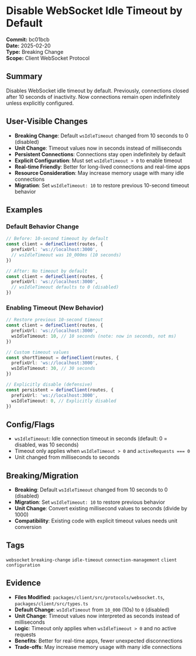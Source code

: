# Disable WebSocket Idle Timeout by Default

**Commit:** bc01bcb  
**Date:** 2025-02-20  
**Type:** Breaking Change  
**Scope:** Client WebSocket Protocol  

## Summary

Disables WebSocket idle timeout by default. Previously, connections closed after 10 seconds of inactivity. Now connections remain open indefinitely unless explicitly configured.

## User-Visible Changes

- **Breaking Change**: Default `wsIdleTimeout` changed from 10 seconds to 0 (disabled)
- **Unit Change**: Timeout values now in seconds instead of milliseconds
- **Persistent Connections**: Connections stay open indefinitely by default
- **Explicit Configuration**: Must set `wsIdleTimeout > 0` to enable timeout
- **Real-time Friendly**: Better for long-lived connections and real-time apps
- **Resource Consideration**: May increase memory usage with many idle connections
- **Migration**: Set `wsIdleTimeout: 10` to restore previous 10-second timeout behavior

## Examples

### Default Behavior Change

```ts
// Before: 10-second timeout by default
const client = defineClient(routes, {
  prefixUrl: 'ws://localhost:3000',
  // wsIdleTimeout was 10_000ms (10 seconds)
})

// After: No timeout by default
const client = defineClient(routes, {
  prefixUrl: 'ws://localhost:3000',
  // wsIdleTimeout defaults to 0 (disabled)
})
```

### Enabling Timeout (New Behavior)

```ts
// Restore previous 10-second timeout
const client = defineClient(routes, {
  prefixUrl: 'ws://localhost:3000',
  wsIdleTimeout: 10, // 10 seconds (note: now in seconds, not ms)
})

// Custom timeout values
const shortTimeout = defineClient(routes, {
  prefixUrl: 'ws://localhost:3000',
  wsIdleTimeout: 30, // 30 seconds
})

// Explicitly disable (defensive)
const persistent = defineClient(routes, {
  prefixUrl: 'ws://localhost:3000',
  wsIdleTimeout: 0, // Explicitly disabled
})
```

## Config/Flags

- `wsIdleTimeout`: Idle connection timeout in seconds (default: 0 = disabled, was 10 seconds)
- Timeout only applies when `wsIdleTimeout > 0` and `activeRequests === 0`
- Unit changed from milliseconds to seconds

## Breaking/Migration

- **Breaking**: Default `wsIdleTimeout` changed from 10 seconds to 0 (disabled)
- **Migration**: Set `wsIdleTimeout: 10` to restore previous behavior
- **Unit Change**: Convert existing millisecond values to seconds (divide by 1000)
- **Compatibility**: Existing code with explicit timeout values needs unit conversion

## Tags

`websocket` `breaking-change` `idle-timeout` `connection-management` `client` `configuration`

## Evidence

- **Files Modified**: `packages/client/src/protocols/websocket.ts`, `packages/client/src/types.ts`
- **Default Change**: `wsIdleTimeout` from `10_000` (10s) to `0` (disabled)
- **Unit Change**: Timeout values now interpreted as seconds instead of milliseconds
- **Logic**: Timeout only applies when `wsIdleTimeout > 0` and no active requests
- **Benefits**: Better for real-time apps, fewer unexpected disconnections
- **Trade-offs**: May increase memory usage with many idle connections
